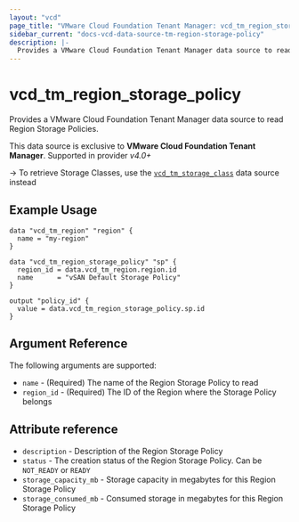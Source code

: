 ```yaml
---
layout: "vcd"
page_title: "VMware Cloud Foundation Tenant Manager: vcd_tm_region_storage_policy"
sidebar_current: "docs-vcd-data-source-tm-region-storage-policy"
description: |-
  Provides a VMware Cloud Foundation Tenant Manager data source to read Region Storage Policies.
---
```


# vcd\_tm\_region\_storage\_policy

Provides a VMware Cloud Foundation Tenant Manager data source to read Region Storage Policies.

This data source is exclusive to **VMware Cloud Foundation Tenant Manager**. Supported in provider *v4.0+*

-> To retrieve Storage Classes, use the [`vcd_tm_storage_class`](/providers/vmware/vcd/latest/docs/data-sources/tm_storage_class)
data source instead

## Example Usage

```hcl
data "vcd_tm_region" "region" {
  name = "my-region"
}

data "vcd_tm_region_storage_policy" "sp" {
  region_id = data.vcd_tm_region.region.id
  name      = "vSAN Default Storage Policy"
}

output "policy_id" {
  value = data.vcd_tm_region_storage_policy.sp.id
}
```

## Argument Reference

The following arguments are supported:

* `name` - (Required) The name of the Region Storage Policy to read
* `region_id` - (Required) The ID of the Region where the Storage Policy belongs

## Attribute reference

* `description` - Description of the Region Storage Policy
* `status` - The creation status of the Region Storage Policy. Can be `NOT_READY` or `READY`
* `storage_capacity_mb` - Storage capacity in megabytes for this Region Storage Policy
* `storage_consumed_mb` - Consumed storage in megabytes for this Region Storage Policy